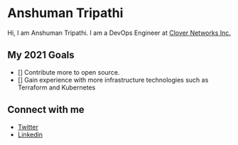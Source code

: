 # Anshuman Tripathi

Hi, I am Anshuman Tripathi. I am a DevOps Engineer at [Clover Networks Inc.](https://www.clover.com/)

## My 2021 Goals
- [] Contribute more to open source.
- [] Gain experience with more infrastructure technologies such as Terraform and Kubernetes

## Connect with me
- [Twitter](https://twitter.com/anshumant09)
- [Linkedin](https://www.linkedin.com/in/anshumantripathi09/)



